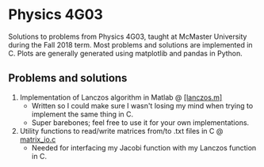 # Physics 4G03
Solutions to problems from Physics 4G03, taught at McMaster University during the Fall 2018 term. Most problems and solutions are implemented in C. Plots are generally generated using matplotlib and pandas in Python.

## Problems and solutions

1. Implementation of Lanczos algorithm in Matlab @ [[lanczos.m]](https://github.com/brindavenkataramani/4G03/blob/master/lanczos.m)
    * Written so I could make sure I wasn't losing my mind when trying to implement the same thing in C.
    * Super barebones; feel free to use it for your own implementations.
2. Utility functions to read/write matrices from/to .txt files in C @ [matrix_io.c](https://github.com/brindavenkataramani/4G03/blob/master/matrix_io.c)
    * Needed for interfacing my Jacobi function with my Lanczos function in C.
